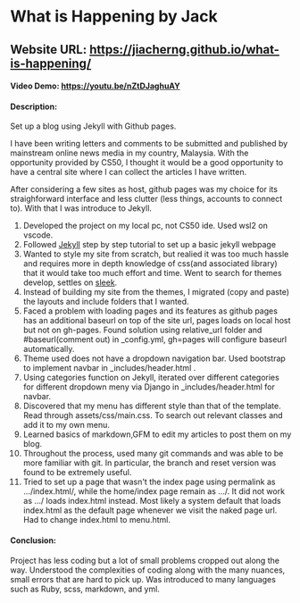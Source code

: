 # What is Happening by Jack
## Website URL: https://jiacherng.github.io/what-is-happening/
#### Video Demo:  https://youtu.be/nZtDJaghuAY
#### Description:

Set up a blog using Jekyll with Github pages.

I have been writing letters and comments to be submitted and published by mainstream online news media in my country, Malaysia. With the opportunity provided by CS50,
I thought it would be a good opportunity to have a central site where I can collect the articles I have written.

After considering a few sites as host, github pages was my choice for its straighforward interface and less clutter (less things, accounts to connect to). With that I
was introduce to Jekyll.

1. Developed the project on my local pc, not CS50 ide. Used wsl2 on vscode.
2. Followed [Jekyll](https://jekyllrb.com/) step by step tutorial to set up a basic jekyll webpage
3. Wanted to style my site from scratch, but realied it was too much hassle and requires more in depth knowledge of css(and associated library) that it would
   take too much effort and time. Went to search for themes develop, settles on [sleek](https://github.com/janczizikow/sleek).
4. Instead of building my site from the themes, I migrated (copy and paste) the layouts and include folders that I wanted.
5. Faced a problem with loading pages and its features as github pages has an additional baseurl on top of the site url, pages loads on local host but not on gh-pages.
   Found solution using relative_url folder and #baseurl(comment out) in _config.yml, gh=pages will configure baseurl automatically.
6. Theme used does not have a dropdown navigation bar. Used bootstrap to implement navbar in _includes/header.html .
7. Using categories function on Jekyll, iterated over different categories for different dropdown meny via Django in _includes/header.html for navbar.
8. Discovered that my menu has different style than that of the template. Read through assets/css/main.css. To search out relevant classes and add it to my own menu.
9. Learned basics of markdown,GFM to edit my articles to post them on my blog.
10. Throughout the process, used many git commands and was able to be more familiar with git. In particular, the branch and reset version was found to be extremely useful.
11. Tried to set up a page that wasn't the index page using permalink as .../index.html/, while the home/index page remain as .../. It did not work as .../ loads index.html instead.
    Most likely a system default that loads index.html as the default page whenever we visit the naked page url. Had to change index.html to menu.html.

#### Conclusion: 
Project has less coding but a lot of small problems cropped out along the way. Understood the complexities of coding along with the many nuances, small errors that
are hard to pick up. Was introduced to many languages such as Ruby, scss, markdown, and yml.

